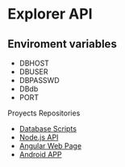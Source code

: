 # Explorer API

## Enviroment variables

+ DBHOST
+ DBUSER
+ DBPASSWD
+ DBdb
+ PORT

Proyects Repositories

- [Database Scripts](https://github.com/AntonioAlejandro01/ExplorerDB)
- [Node.js API](https://github.com/AntonioAlejandro01/Explorer-API)
- [Angular Web Page](https://github.com/AntonioAlejandro01/explorer-web)
- [Android APP](https://github.com/AntonioAlejandro01/ExpplorerApp)
